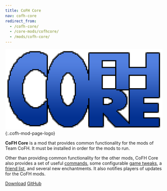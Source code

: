 ```yaml
---
title: CoFH Core
nav: cofh-core
redirect_from:
  - /cofh-core/
  - /core-mods/cofhcore/
  - /mods/cofh-core/
---
```


![CoFH Core logo](/assets/images/modlogos/cofh-core.png){:.cofh-mod-page-logo}


**CoFH Core** is a mod that provides common functionality for the mods of Team
CoFH. It must be installed in order for the mods to run.

Other than providing common functionality for the other mods, CoFH Core also
provides a set of useful [commands](/docs/cofh-core/commands/), some
configurable [game tweaks](/docs/cofh-core/tweaks/), a [friend
list](/docs/cofh-core/friend-list/), and several new enchantments. It also notifies
players of updates for the CoFH mods.


<div class="uk-margin-top uk-button-group">
    <a class="uk-button uk-button-large uk-button-success uk-text-bold" href="/downloads/">Download</a>
    <a class="uk-button uk-button-large" href="https://github.com/CoFH/CoFHCore">GitHub</a>
</div>
